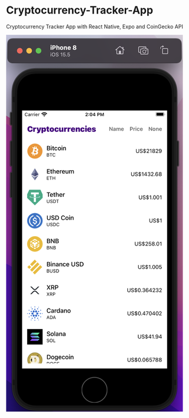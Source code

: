 # Cryptocurrency-Tracker-App
Cryptocurrency Tracker App with React Native, Expo and CoinGecko API

![image](https://github.com/Chrissy1209/Cryptocurrency-Tracker-App/blob/main/plot.png)
